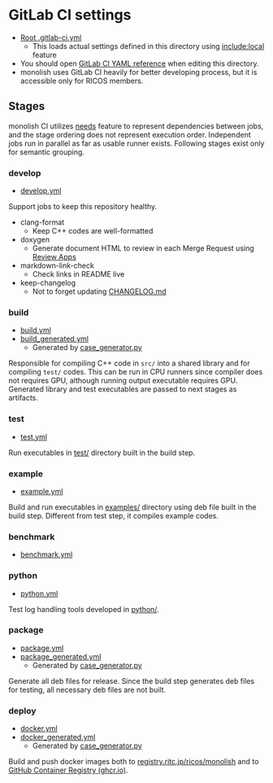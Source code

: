 GitLab CI settings
==================

- [Root .gitlab-ci.yml](../.gitlab-ci.yml)
  - This loads actual settings defined in this directory using [include:local](https://docs.gitlab.com/ee/ci/yaml/#includelocal) feature
- You should open [GitLab CI YAML reference](https://docs.gitlab.com/ee/ci/yaml/) when editing this directory.
- monolish uses GitLab CI heavily for better developing process, but it is accessible only for RICOS members.

Stages
------

monolish CI utilizes [needs](https://docs.gitlab.com/ee/ci/yaml/#needs) feature to represent dependencies between jobs,
and the stage ordering does not represent execution order.
Independent jobs run in parallel as far as usable runner exists.
Following stages exist only for semantic grouping.

### develop

- [develop.yml](./develop.yml)

Support jobs to keep this repository healthy.

- clang-format
  - Keep C++ codes are well-formatted
- doxygen
  - Generate document HTML to review in each Merge Request using [Review Apps](https://docs.gitlab.com/ee/ci/review_apps/)
- markdown-link-check
  - Check links in README live
- keep-changelog
  - Not to forget updating [CHANGELOG.md](../CHANGELOG.md)

### build

- [build.yml](./build.yml)
- [build_generated.yml](./build_generated.yml)
  - Generated by [case_generator.py](./case_generator.py)

Responsible for compiling C++ code in `src/` into a shared library and for compiling `test/` codes.
This can be run in CPU runners since compiler does not requires GPU,
although running output executable requires GPU.
Generated library and test executables are passed to next stages as artifacts.

### test

- [test.yml](./test.yml)

Run executables in [test/](../test) directory built in the build step.

### example

- [example.yml](./example.yml)

Build and run executables in [examples/](../examples) directory using deb file built in the build step.
Different from test step, it compiles example codes.

### benchmark

- [benchmark.yml](./benchmark.yml)

### python

- [python.yml](./python.yml)

Test log handling tools developed in [python/](../python).

### package

- [package.yml](./package.yml)
- [package_generated.yml](./package_generated.yml)
  - Generated by [case_generator.py](./case_generator.py)

Generate all deb files for release.
Since the build step generates deb files for testing, all necessary deb files are not built.

### deploy

- [docker.yml](./docker.yml)
- [docker_generated.yml](./docker_generated.yml)
  - Generated by [case_generator.py](./case_generator.py)

Build and push docker images both to [registry.ritc.jp/ricos/monolish](https://gitlab.ritc.jp/ricos/monolish/container_registry) and to [GitHub Container Registry (ghcr.io)](https://github.com/orgs/ricosjp/packages?repo_name=monolish).
